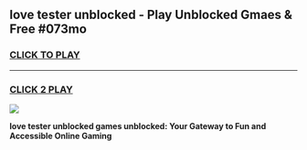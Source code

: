 
## love tester   unblocked - Play Unblocked Gmaes & Free #073mo
<h3>
<a href="https://news.freeplayer.one?title=love_tester___unblocked&ref=24F">CLICK TO PLAY</a></h3>
<hr>

<h3>
<a href="https://news.freeplayer.one?title=love_tester___unblocked&ref=24F">CLICK 2 PLAY</a>
  
</h3>

<a href="https://news.freeplayer.one?title=love_tester___unblocked&ref=24F/"><img src="https://clearcache.store/games.png"></a>


**love tester   unblocked games unblocked: Your Gateway to Fun and Accessible Online Gaming**
